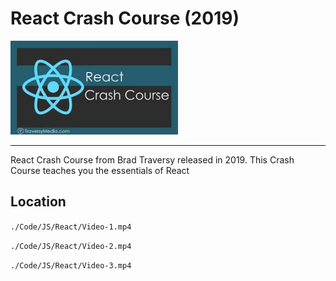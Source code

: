 # React Crash Course (2019)

<img src="./react-logo.jpg" height=150 />

---

React Crash Course from Brad Traversy released in 2019. This Crash Course teaches you the essentials of React

## Location

`./Code/JS/React/Video-1.mp4`

`./Code/JS/React/Video-2.mp4`

`./Code/JS/React/Video-3.mp4`

